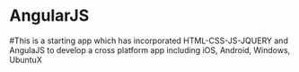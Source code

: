 # AngularJS
#This is a starting app which has incorporated HTML-CSS-JS-JQUERY and AngulaJS to develop a cross platform app including iOS, Android, Windows, UbuntuX
